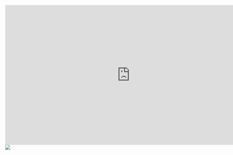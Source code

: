 <div class="project-media-element">
  <div class="yt-embed-container">
    <iframe width="800" height="450" src="http://www.youtube-nocookie.com/embed/<ID>?wmode=transparent&amp;fs=1&amp;hl=en_US&amp;rel=0&amp;controls=0" frameborder="0"></iframe>
  </div>
</div>

<div class="project-media-element"><img src="$$content_url$$PROJECT/image.png" /></div>
